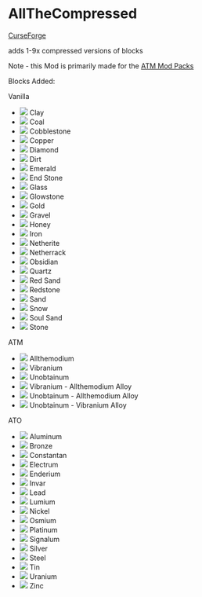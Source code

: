 # AllTheCompressed

[CurseForge](https://www.curseforge.com/minecraft/mc-mods/allthecompressed)

adds 1-9x compressed versions of blocks

Note - this Mod is primarily made for the [ATM Mod Packs](https://github.com/AllTheMods)

Blocks Added:

Vanilla

- ![](https://github.com/Pdiddy973/AllTheCompressed/blob/1.17/images/clay.png) Clay
- ![](https://github.com/Pdiddy973/AllTheCompressed/blob/1.17/images/coal_block.png) Coal
- ![](https://github.com/Pdiddy973/AllTheCompressed/blob/1.17/images/cobblestone.png) Cobblestone
- ![](https://github.com/Pdiddy973/AllTheCompressed/blob/1.17/images/copper_block.png) Copper
- ![](https://github.com/Pdiddy973/AllTheCompressed/blob/1.17/images/diamond_block.png) Diamond
- ![](https://github.com/Pdiddy973/AllTheCompressed/blob/1.17/images/dirt.png) Dirt
- ![](https://github.com/Pdiddy973/AllTheCompressed/blob/1.17/images/emerald_block.png) Emerald
- ![](https://github.com/Pdiddy973/AllTheCompressed/blob/1.17/images/end_stone.png) End Stone
- ![](https://github.com/Pdiddy973/AllTheCompressed/blob/1.17/images/glass.png) Glass
- ![](https://github.com/Pdiddy973/AllTheCompressed/blob/1.17/images/glowstone.png) Glowstone
- ![](https://github.com/Pdiddy973/AllTheCompressed/blob/1.17/images/gold_block.png) Gold
- ![](https://github.com/Pdiddy973/AllTheCompressed/blob/1.17/images/gravel.png) Gravel
- ![](https://github.com/Pdiddy973/AllTheCompressed/blob/1.17/images/honey_block.png) Honey
- ![](https://github.com/Pdiddy973/AllTheCompressed/blob/1.17/images/iron_block.png) Iron
- ![](https://github.com/Pdiddy973/AllTheCompressed/blob/1.17/images/netherite_block.png) Netherite
- ![](https://github.com/Pdiddy973/AllTheCompressed/blob/1.17/images/netherrack.png) Netherrack
- ![](https://github.com/Pdiddy973/AllTheCompressed/blob/1.17/images/obsidian.png) Obsidian
- ![](https://github.com/Pdiddy973/AllTheCompressed/blob/1.17/images/quartz_block.png) Quartz
- ![](https://github.com/Pdiddy973/AllTheCompressed/blob/1.17/images/red_sand.png) Red Sand
- ![](https://github.com/Pdiddy973/AllTheCompressed/blob/1.17/images/redstone_block.png) Redstone
- ![](https://github.com/Pdiddy973/AllTheCompressed/blob/1.17/images/sand.png) Sand
- ![](https://github.com/Pdiddy973/AllTheCompressed/blob/1.17/images/snow.png) Snow
- ![](https://github.com/Pdiddy973/AllTheCompressed/blob/1.17/images/soul_sand.png) Soul Sand
- ![](https://github.com/Pdiddy973/AllTheCompressed/blob/1.17/images/stone.png) Stone

ATM

- ![](https://github.com/Pdiddy973/AllTheCompressed/blob/1.17/images/allthemodium_block.png) Allthemodium
- ![](https://github.com/Pdiddy973/AllTheCompressed/blob/1.17/images/vibranium_block.png) Vibranium
- ![](https://github.com/Pdiddy973/AllTheCompressed/blob/1.17/images/unobtainium_block.png) Unobtainum
- ![](https://github.com/Pdiddy973/AllTheCompressed/blob/1.17/images/va_alloy_block.png) Vibranium - Allthemodium Alloy
- ![](https://github.com/Pdiddy973/AllTheCompressed/blob/1.17/images/ua_alloy_block.png) Unobtainum - Allthemodium Alloy
- ![](https://github.com/Pdiddy973/AllTheCompressed/blob/1.17/images/uv_alloy_block.png) Unobtainum - Vibranium Alloy

ATO

- ![](https://github.com/Pdiddy973/AllTheCompressed/blob/1.17/images/aluminum_block.png) Aluminum
- ![](https://github.com/Pdiddy973/AllTheCompressed/blob/1.17/images/bronze_block.png) Bronze
- ![](https://github.com/Pdiddy973/AllTheCompressed/blob/1.17/images/constantan_block.png) Constantan
- ![](https://github.com/Pdiddy973/AllTheCompressed/blob/1.17/images/electrum_block.png) Electrum
- ![](https://github.com/Pdiddy973/AllTheCompressed/blob/1.17/images/enderium_block.png) Enderium
- ![](https://github.com/Pdiddy973/AllTheCompressed/blob/1.17/images/invar_block.png) Invar
- ![](https://github.com/Pdiddy973/AllTheCompressed/blob/1.17/images/lead_block.png) Lead
- ![](https://github.com/Pdiddy973/AllTheCompressed/blob/1.17/images/lumium_block.png) Lumium
- ![](https://github.com/Pdiddy973/AllTheCompressed/blob/1.17/images/nickel_block.png) Nickel
- ![](https://github.com/Pdiddy973/AllTheCompressed/blob/1.17/images/osmium_block.png) Osmium
- ![](https://github.com/Pdiddy973/AllTheCompressed/blob/1.17/images/platinum_block.png) Platinum
- ![](https://github.com/Pdiddy973/AllTheCompressed/blob/1.17/images/signalum_block.png) Signalum
- ![](https://github.com/Pdiddy973/AllTheCompressed/blob/1.17/images/silver_block.png) Silver
- ![](https://github.com/Pdiddy973/AllTheCompressed/blob/1.17/images/steel_block.png) Steel
- ![](https://github.com/Pdiddy973/AllTheCompressed/blob/1.17/images/tin_block.png) Tin
- ![](https://github.com/Pdiddy973/AllTheCompressed/blob/1.17/images/uranium_block.png) Uranium
- ![](https://github.com/Pdiddy973/AllTheCompressed/blob/1.17/images/zinc_block.png) Zinc